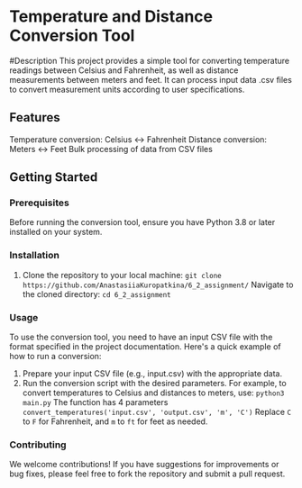 # Temperature and Distance Conversion Tool
#Description
This project provides a simple tool for converting temperature readings between Celsius and Fahrenheit, as well as distance measurements between meters and feet. It can process input data .csv files to convert measurement units according to user specifications.

## Features
Temperature conversion: Celsius <-> Fahrenheit
Distance conversion: Meters <-> Feet
Bulk processing of data from CSV files
## Getting Started
### Prerequisites
Before running the conversion tool, ensure you have Python 3.8 or later installed on your system.
### Installation
1. Clone the repository to your local machine:
``
git clone https://github.com/AnastasiiaKuropatkina/6_2_assignment/
``
Navigate to the cloned directory:
``
cd 6_2_assignment
``
### Usage
To use the conversion tool, you need to have an input CSV file with the format specified in the project documentation. Here's a quick example of how to run a conversion:

1. Prepare your input CSV file (e.g., input.csv) with the appropriate data.
2. Run the conversion script with the desired parameters. For example, to convert temperatures to Celsius and distances to meters, use:
``
python3 main.py
``
The function has 4 parameters ``convert_temperatures('input.csv', 'output.csv', 'm', 'C')``
Replace ``C`` to ``F`` for Fahrenheit, and ``m`` to ``ft`` for feet as needed.
### Contributing
We welcome contributions! If you have suggestions for improvements or bug fixes, please feel free to fork the repository and submit a pull request.